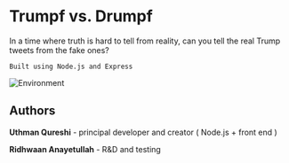 # Trumpf vs. Drumpf

In a time where truth is hard to tell from reality, can you tell the real Trump tweets from the fake ones?

```
Built using Node.js and Express
```


![Environment](https://i.imgur.com/vsmcCWd.png)

## Authors

 **Uthman Qureshi** - principal developer and creator ( Node.js + front end )

 **Ridhwaan Anayetullah** - R&D and testing




